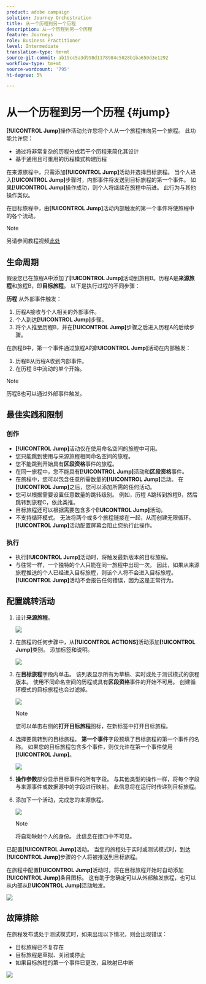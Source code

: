 ```yaml
---
product: adobe campaign
solution: Journey Orchestration
title: 从一个历程到另一个历程
description: 从一个历程到另一个历程
feature: Journeys
role: Business Practitioner
level: Intermediate
translation-type: tm+mt
source-git-commit: ab19cc5a3d998d1178984c5028b1ba650d3e1292
workflow-type: tm+mt
source-wordcount: '795'
ht-degree: 5%

---
```



# 从一个历程到另一个历程 {#jump}

**[!UICONTROL Jump]**&#x200B;操作活动允许您将个人从一个旅程推向另一个旅程。 此功能允许您：

* 通过将非常复杂的历程分成若干个历程来简化其设计
* 基于通用且可重用的历程模式构建历程

在来源旅程中，只需添加&#x200B;**[!UICONTROL Jump]**&#x200B;活动并选择目标旅程。 当个人进入&#x200B;**[!UICONTROL Jump]**&#x200B;步骤时，内部事件将发送到目标旅程的第一个事件。 如果&#x200B;**[!UICONTROL Jump]**&#x200B;操作成功，则个人将继续在旅程中前进。 此行为与其他操作类似。

在目标旅程中，由&#x200B;**[!UICONTROL Jump]**&#x200B;活动内部触发的第一个事件将使旅程中的各个流动。

>[!NOTE]
>
>另请参阅教程视频[此处](https://experienceleague.adobe.com/docs/journey-orchestration-learn/tutorials/building-a-journey/jumping-to-another-journey.html)

## 生命周期

假设您已在旅程A中添加了&#x200B;**[!UICONTROL Jump]**&#x200B;活动到旅程B。历程A是&#x200B;**来源旅程**&#x200B;和旅程B，即&#x200B;**目标旅程**。
以下是执行过程的不同步骤：

**历程** 从外部事件触发：

1. 历程A接收与个人相关的外部事件。
1. 个人到达&#x200B;**[!UICONTROL Jump]**&#x200B;步骤。
1. 将个人推至历程B，并在&#x200B;**[!UICONTROL Jump]**&#x200B;步骤之后进入历程A的后续步骤。

在旅程B中，第一个事件通过旅程A的&#x200B;**[!UICONTROL Jump]**&#x200B;活动在内部触发：

1. 历程B从历程A收到内部事件。
1. 在历程 B中流动的单个开始。

>[!NOTE]
>
>历程B也可以通过外部事件触发。

## 最佳实践和限制

### 创作

* **[!UICONTROL Jump]**&#x200B;活动仅在使用命名空间的旅程中可用。
* 您只能跳到使用与来源旅程相同命名空间的旅程。
* 您不能跳到开始具有&#x200B;**区段资格**&#x200B;事件的旅程。
* 在同一旅程中，您不能具有&#x200B;**[!UICONTROL Jump]**&#x200B;活动和&#x200B;**区段资格**&#x200B;事件。
* 在旅程中，您可以包含任意所需数量的&#x200B;**[!UICONTROL Jump]**&#x200B;活动。 在&#x200B;**[!UICONTROL Jump]**&#x200B;之后，您可以添加所需的任何活动。
* 您可以根据需要设置任意数量的跳转级别。 例如，历程 A跳转到旅程B，然后跳转到旅程C，依此类推。
* 目标旅程还可以根据需要包含多个&#x200B;**[!UICONTROL Jump]**&#x200B;活动。
* 不支持循环模式。 无法将两个或多个旅程链接在一起，从而创建无限循环。 **[!UICONTROL Jump]**&#x200B;活动配置屏幕会阻止您执行此操作。

### 执行

* 执行&#x200B;**[!UICONTROL Jump]**&#x200B;活动时，将触发最新版本的目标旅程。
* 与往常一样，一个独特的个人只能在同一旅程中出现一次。 因此，如果从来源旅程推送的个人已经进入目标旅程，则该个人将不会进入目标旅程。 **[!UICONTROL Jump]**&#x200B;活动不会报告任何错误，因为这是正常行为。

## 配置跳转活动

1. 设计&#x200B;**来源旅程**。

   ![](../assets/jump1.png)

1. 在旅程的任何步骤中，从&#x200B;**[!UICONTROL ACTIONS]**&#x200B;活动添加&#x200B;**[!UICONTROL Jump]**&#x200B;类别。 添加标签和说明。

   ![](../assets/jump2.png)

1. 在&#x200B;**目标旅程**字段内单击。
该列表显示所有为草稿、实时或处于测试模式的旅程版本。 使用不同命名空间的历程或具有**区段资格**&#x200B;事件的开始不可用。 创建循环模式的目标旅程也会过滤掉。

   ![](../assets/jump3.png)

   >[!NOTE]
   >
   >您可以单击右侧的&#x200B;**打开目标旅程**&#x200B;图标，在新标签中打开目标旅程。

1. 选择要跳转到的目标旅程。
**第一个事件**&#x200B;字段预填了目标旅程的第一个事件的名称。 如果您的目标旅程包含多个事件，则仅允许在第一个事件使用&#x200B;**[!UICONTROL Jump]**。

   ![](../assets/jump4.png)

1. **操作参数**&#x200B;部分显示目标事件的所有字段。 与其他类型的操作一样，将每个字段与来源事件或数据源中的字段进行映射。 此信息将在运行时传递到目标旅程。
1. 添加下一个活动，完成您的来源旅程。

   ![](../assets/jump5.png)


   >[!NOTE]
   >
   >将自动映射个人的身份。 此信息在接口中不可见。

已配置&#x200B;**[!UICONTROL Jump]**&#x200B;活动。 当您的旅程处于实时或测试模式时，到达&#x200B;**[!UICONTROL Jump]**&#x200B;步骤的个人将被推送到目标旅程。

在旅程中配置&#x200B;**[!UICONTROL Jump]**&#x200B;活动时，将在目标旅程开始时自动添加&#x200B;**[!UICONTROL Jump]**&#x200B;条目图标。 这有助于您确定可以从外部触发旅程，也可以从内部从&#x200B;**[!UICONTROL Jump]**&#x200B;活动触发。

![](../assets/jump7.png)

## 故障排除

在旅程发布或处于测试模式时，如果出现以下情况，则会出现错误：
* 目标旅程已不复存在
* 目标旅程是草拟、关闭或停止
* 如果目标旅程的第一个事件已更改，且映射已中断

![](../assets/jump6.png)
